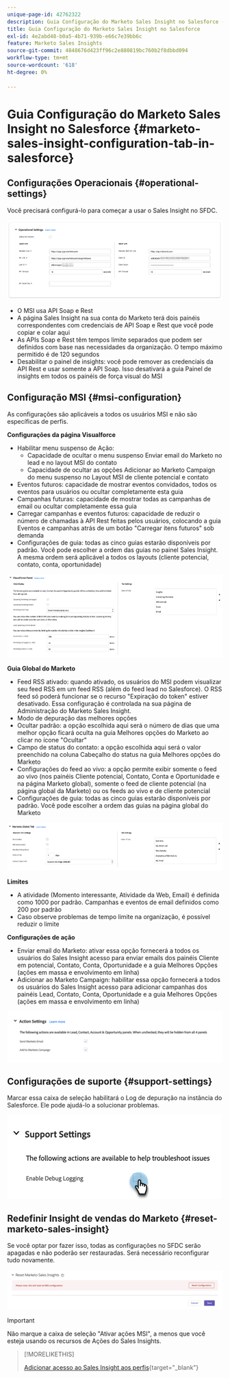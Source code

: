 ```yaml
---
unique-page-id: 42762322
description: Guia Configuração do Marketo Sales Insight no Salesforce - Documentação do Marketo - Documentação do produto
title: Guia Configuração do Marketo Sales Insight no Salesforce
exl-id: 4e2abd48-b0a5-4b71-939b-e66c7e39bb6c
feature: Marketo Sales Insights
source-git-commit: 4848676d423ff96c2e880819bc760b2f8dbbd094
workflow-type: tm+mt
source-wordcount: '618'
ht-degree: 0%

---
```


# Guia Configuração do Marketo Sales Insight no Salesforce {#marketo-sales-insight-configuration-tab-in-salesforce}

## Configurações Operacionais {#operational-settings}

Você precisará configurá-lo para começar a usar o Sales Insight no SFDC.

![](assets/marketo-sales-insight-configuration-tab-in-salesforce-1.png)

* O MSI usa API Soap e Rest
* A página Sales Insight na sua conta do Marketo terá dois painéis correspondentes com credenciais de API Soap e Rest que você pode copiar e colar aqui
* As APIs Soap e Rest têm tempos limite separados que podem ser definidos com base nas necessidades da organização. O tempo máximo permitido é de 120 segundos
* Desabilitar o painel de insights: você pode remover as credenciais da API Rest e usar somente a API Soap. Isso desativará a guia Painel de insights em todos os painéis de força visual do MSI

## Configuração MSI {#msi-configuration}

As configurações são aplicáveis a todos os usuários MSI e não são específicas de perfis.

**Configurações da página Visualforce**

* Habilitar menu suspenso de Ação:
   * Capacidade de ocultar o menu suspenso Enviar email do Marketo no lead e no layout MSI do contato
   * Capacidade de ocultar as opções Adicionar ao Marketo Campaign do menu suspenso no Layout MSI de cliente potencial e contato
* Eventos futuros: capacidade de mostrar eventos convidados, todos os eventos para usuários ou ocultar completamente esta guia
* Campanhas futuras: capacidade de mostrar todas as campanhas de email ou ocultar completamente essa guia
* Carregar campanhas e eventos futuros: capacidade de reduzir o número de chamadas à API Rest feitas pelos usuários, colocando a guia Eventos e campanhas atrás de um botão &quot;Carregar itens futuros&quot; sob demanda
* Configurações de guia: todas as cinco guias estarão disponíveis por padrão. Você pode escolher a ordem das guias no painel Sales Insight. A mesma ordem será aplicável a todos os layouts (cliente potencial, contato, conta, oportunidade)

![](assets/marketo-sales-insight-configuration-tab-in-salesforce-2.png)

**Guia Global do Marketo**

* Feed RSS ativado: quando ativado, os usuários do MSI podem visualizar seu feed RSS em um feed RSS (além do feed lead no Salesforce). O RSS feed só poderá funcionar se o recurso &quot;Expiração do token&quot; estiver desativado. Essa configuração é controlada na sua página de Administração do Marketo Sales Insight.
* Modo de depuração das melhores opções
* Ocultar padrão: a opção escolhida aqui será o número de dias que uma melhor opção ficará oculta na guia Melhores opções do Marketo ao clicar no ícone &quot;Ocultar&quot;
* Campo de status do contato: a opção escolhida aqui será o valor preenchido na coluna Cabeçalho do status na guia Melhores opções do Marketo
* Configurações do feed ao vivo: a opção permite exibir somente o feed ao vivo (nos painéis Cliente potencial, Contato, Conta e Oportunidade e na página Marketo global), somente o feed de cliente potencial (na página global da Marketo) ou os feeds ao vivo e de cliente potencial
* Configurações de guia: todas as cinco guias estarão disponíveis por padrão. Você pode escolher a ordem das guias na página global do Marketo

![](assets/marketo-sales-insight-configuration-tab-in-salesforce-3.png)

**Limites**

* A atividade (Momento interessante, Atividade da Web, Email) é definida como 1000 por padrão. Campanhas e eventos de email definidos como 200 por padrão
* Caso observe problemas de tempo limite na organização, é possível reduzir o limite

**Configurações de ação**

* Enviar email do Marketo: ativar essa opção fornecerá a todos os usuários do Sales Insight acesso para enviar emails dos painéis Cliente em potencial, Contato, Conta, Oportunidade e a guia Melhores Opções (ações em massa e envolvimento em linha)
* Adicionar ao Marketo Campaign: habilitar essa opção fornecerá a todos os usuários do Sales Insight acesso para adicionar campanhas dos painéis Lead, Contato, Conta, Oportunidade e a guia Melhores Opções (ações em massa e envolvimento em linha)

![](assets/marketo-sales-insight-configuration-tab-in-salesforce-4.png)

## Configurações de suporte {#support-settings}

Marcar essa caixa de seleção habilitará o Log de depuração na instância do Salesforce. Ele pode ajudá-lo a solucionar problemas.

![](assets/marketo-sales-insight-configuration-tab-in-salesforce-5.png)

## Redefinir Insight de vendas do Marketo {#reset-marketo-sales-insight}

Se você optar por fazer isso, todas as configurações no SFDC serão apagadas e não poderão ser restauradas. Será necessário reconfigurar tudo novamente.

![](assets/marketo-sales-insight-configuration-tab-in-salesforce-6.png)

>[!IMPORTANT]
>
>Não marque a caixa de seleção &quot;Ativar ações MSI&quot;, a menos que você esteja usando os recursos de Ações do Sales Insights.

>[!MORELIKETHIS]
>
>[Adicionar acesso ao Sales Insight aos perfis](/help/marketo/product-docs/marketo-sales-insight/msi-for-salesforce/configuration/add-sales-insight-access-to-profiles.md){target="_blank"}

